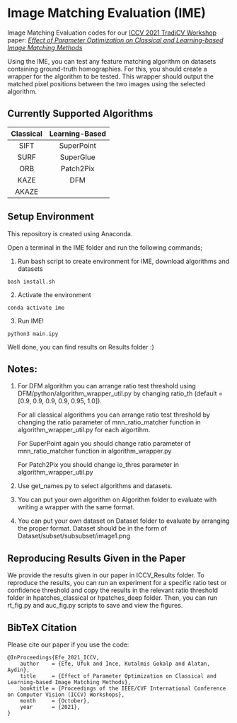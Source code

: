 # Image Matching Evaluation (IME)
Image Matching Evaluation codes for our [ICCV 2021 TradiCV Workshop](https://sites.google.com/view/tradicv) paper: [*Effect of Parameter Optimization on Classical and Learning-based Image Matching Methods*](https://arxiv.org/pdf/2108.08179.pdf) 

Using the IME, you can test any feature matching algorithm on datasets containing ground-truth homographies. For this, you should create a wrapper for the algorithm to be tested. This wrapper should output the matched pixel positions between the two images using the selected algorithm.

## Currently Supported Algorithms

| **Classical** | **Learning-Based** |
|:---------:|:--------------:|
| SIFT      | SuperPoint     |
| SURF      | SuperGlue      |
| ORB       | Patch2Pix      |
| KAZE      | DFM            |
| AKAZE     |                |
    
## Setup Environment
This repository is created using Anaconda.

Open a terminal in the IME folder and run the following commands;

1. Run bash script to create environment for IME, download algorithms and datasets
````
bash install.sh
````

2. Activate the environment
````
conda activate ime
````

3. Run IME!
````
python3 main.ipy
````
Well done, you can find results on Results folder :)

## Notes: 

1. For DFM algorithm you can arrange ratio test threshold using DFM/python/algorithm_wrapper_util.py 
by changing ratio_th (default = [0.9, 0.9, 0.9, 0.9, 0.95, 1.0]). 

    For all classical algorithms you can arrange ratio test threshold by changing the ratio parameter of mnn_ratio_matcher function in algorithm_wrapper_util.py for each algortihm.

    For SuperPoint again you should change ratio parameter of mnn_ratio_matcher function in algorithm_wrapper.py

    For Patch2Pix you should change io_thres parameter in algorithm_wrapper_util.py

2. Use get_names.py to select algorithms and datasets.

3. You can put your own algorithm on Algorithm folder to evaluate with writing a wrapper with the same format.

4. You can put your own dataset on Dataset folder to evaluate by arranging the proper format. Dataset should be in the form of Dataset/subset/subsubset/image1.png

## Reproducing Results Given in the Paper

We provide the results given in our paper in ICCV_Results folder. To reproduce the results, you can run an experiment for a specific ratio test or confidence threshold and copy the results in the relevant ratio threshold folder in hpatches_classical or hpatches_deep folder. Then, you can run rt_fig.py and auc_fig.py scripts to save and view the figures.

## BibTeX Citation
Please cite our paper if you use the code:

```
@InProceedings{Efe_2021_ICCV,
    author    = {Efe, Ufuk and Ince, Kutalmis Gokalp and Alatan, Aydin},
    title     = {Effect of Parameter Optimization on Classical and Learning-based Image Matching Methods},
    booktitle = {Proceedings of the IEEE/CVF International Conference on Computer Vision (ICCV) Workshops},
    month     = {October},
    year      = {2021},
}
```
